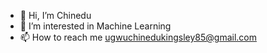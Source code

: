 - 👋 Hi, I’m Chinedu
- 👀 I’m interested in Machine Learning
- 📫 How to reach me ugwuchinedukingsley85@gmail.com

<!---
Chinedu101-ml/Chinedu101-ml is a ✨ special ✨ repository because its `README.md` (this file) appears on your GitHub profile.
You can click the Preview link to take a look at your changes.
--->
